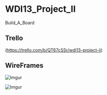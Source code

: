 # WDI13_Project_II
Build_A_Board

## Trello

(https://trello.com/b/QT67cSSr/wdi13-project-ii)

## WireFrames

![Imgur](https://i.imgur.com/ZemUW8i.jpg)

![Imgur](https://i.imgur.com/ljtVKrW.jpg)
